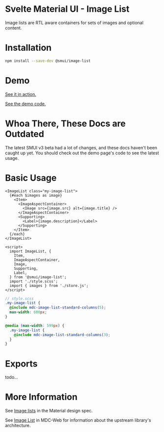 # Svelte Material UI - Image List

Image lists are RTL aware containers for sets of images and optional content.

# Installation

```sh
npm install --save-dev @smui/image-list
```

# Demo

[See it in action.](https://sveltematerialui.com/demo/image-list)

[See the demo code.](https://github.com/hperrin/svelte-material-ui/blob/master/site/src/routes/demo/image-list/)

# Whoa There, These Docs are Outdated

The latest SMUI v3 beta had a lot of changes, and these docs haven't been caught up yet. You should check out the demo page's code to see the latest usage.

# Basic Usage

```svelte
<ImageList class="my-image-list">
  {#each $images as image}
    <Item>
      <ImageAspectContainer>
        <Image src={image.src} alt={image.title} />
      </ImageAspectContainer>
      <Supporting>
        <Label>{image.description}</Label>
      </Supporting>
    </Item>
  {/each}
</ImageList>

<script>
  import ImageList, {
    Item,
    ImageAspectContainer,
    Image,
    Supporting,
    Label,
  } from '@smui/image-list';
  import './style.scss';
  import { images } from './store.js';
</script>
```

```scss
// style.scss
.my-image-list {
  @include mdc-image-list-standard-columns(5);
  max-width: 680px;
}

@media (max-width: 599px) {
  .my-image-list {
    @include mdc-image-list-standard-columns(3);
  }
}
```

# Exports

todo...

# More Information

See [Image lists](https://material.io/components/image-lists) in the Material design spec.

See [Image List](https://github.com/material-components/material-components-web/tree/v10.0.0/packages/mdc-image-list) in MDC-Web for information about the upstream library's architecture.

